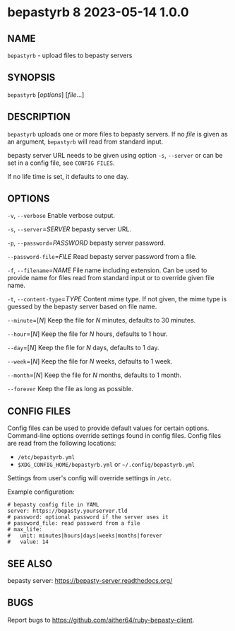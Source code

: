 # bepastyrb 8                       2023-05-14                             1.0.0

## NAME
`bepastyrb` - upload files to bepasty servers

## SYNOPSIS
`bepastyrb` [*options*] [*file*...]

## DESCRIPTION
`bepastyrb` uploads one or more files to bepasty servers. If no *file* is given
as an argument, `bepastyrb` will read from standard input.

bepasty server URL needs to be given using option `-s`, `--server` or can be
set in a config file, see `CONFIG FILES`.

If no life time is set, it defaults to one day.

## OPTIONS
`-v`, `--verbose`
  Enable verbose output.

`-s`, `--server`=*SERVER*
  bepasty server URL.

`-p`, `--password`=*PASSWORD*
  bepasty server password.

`--password-file`=*FILE*
  Read bepasty server password from a file.

`-f`, `--filename`=*NAME*
  File name including extension. Can be used to provide name for files read
  from standard input or to override given file name.

`-t`, `--content-type`=*TYPE*
  Content mime type. If not given, the mime type is guessed by the bepasty server
  based on file name.

`--minute`=[*N*]
  Keep the file for *N* minutes, defaults to 30 minutes.

`--hour`=[*N*]
  Keep the file for *N* hours, defaults to 1 hour.

`--day`=[*N*]
  Keep the file for *N* days, defaults to 1 day.

`--week`=[*N*]
  Keep the file for *N* weeks, defaults to 1 week.

`--month`=[*N*]
  Keep the file for *N* months, defaults to 1 month.

`--forever`
  Keep the file as long as possible.

## CONFIG FILES
Config files can be used to provide default values for certain options.
Command-line options override settings found in config files. Config files are
read from the following locations:

  - `/etc/bepastyrb.yml`
  - `$XDG_CONFIG_HOME/bepastyrb.yml` or `~/.config/bepastyrb.yml`

Settings from user's config will override settings in `/etc`.

Example configuration:

```
# bepasty config file in YAML
server: https://bepasty.yourserver.tld
# password: optional password if the server uses it
# password_file: read password from a file
# max_life:
#   unit: minutes|hours|days|weeks|months|forever
#   value: 14
```

## SEE ALSO
bepasty server: https://bepasty-server.readthedocs.org/

## BUGS
Report bugs to https://github.com/aither64/ruby-bepasty-client.
